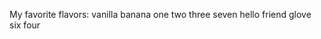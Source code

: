
My favorite flavors:
    vanilla
    banana
    one
    two
    three
    seven
    hello
    friend
    glove
    six
    four